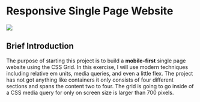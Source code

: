# Responsive Single Page Website

![](demo.gif)

## Brief Introduction

The purpose of starting this project is to build a **mobile-first** single page website using the CSS Grid. In this exercise, I will use modern techniques including relative em units, media queries, and even a little flex.
The project has not got anything like containers it only consists of four different sections and spans the content two to four.
The grid is going to go inside of a CSS media query for only on screen size is larger than 700 pixels.